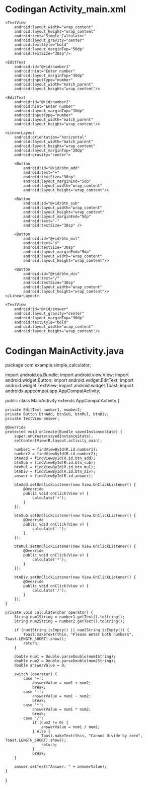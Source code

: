 
# Codingan Activity_main.xml
<?xml version="1.0" encoding="utf-8"?>
<LinearLayout xmlns:android="http://schemas.android.com/apk/res/android"
    xmlns:app="http://schemas.android.com/apk/res-auto"
    xmlns:tools="http://schemas.android.com/tools"
    android:layout_width="match_parent"
    android:orientation="vertical"
    android:padding="20dp"
    android:layout_height="match_parent"
    tools:context=".MainActivity">
    
    <TextView
        android:layout_width="wrap_content"
        android:layout_height="wrap_content"
        android:text="Simple Calculator"
        android:layout_gravity="center"
        android:textStyle="bold"
        android:layout_marginTop="50dp"
        android:textSize="30sp"/>

    <EditText
        android:id="@+id/number1"
        android:hint="Enter number"
        android:layout_marginTop="30dp"
        android:inputType="number"
        android:layout_width="match_parent"
        android:layout_height="wrap_content"/>

    <EditText
        android:id="@+id/number2"
        android:hint="Enter number"
        android:layout_marginTop="10dp"
        android:inputType="number"
        android:layout_width="match_parent"
        android:layout_height="wrap_content"/>

    <LinearLayout
        android:orientation="horizontal"
        android:layout_width="match_parent"
        android:layout_height="wrap_content"
        android:layout_marginTop="20dp"
        android:gravity="center">

        <Button
            android:id="@+id/btn_add"
            android:text="+"
            android:textSize="30sp"
            android:layout_marginEnd="5dp"
            android:layout_width="wrap_content"
            android:layout_height="wrap_content"/>

        <Button
            android:id="@+id/btn_sub"
            android:layout_width="wrap_content"
            android:layout_height="wrap_content"
            android:layout_marginEnd="5dp"
            android:text="-"
            android:textSize="30sp" />

        <Button
            android:id="@+id/btn_mul"
            android:text="x"
            android:textSize="30sp"
            android:layout_marginEnd="5dp"
            android:layout_width="wrap_content"
            android:layout_height="wrap_content"/>

        <Button
            android:id="@+id/btn_div"
            android:text="/"
            android:textSize="30sp"
            android:layout_width="wrap_content"
            android:layout_height="wrap_content"/>
    </LinearLayout>

    <TextView
        android:id="@+id/answer"
        android:layout_gravity="center"
        android:layout_marginTop="30dp"
        android:textStyle="bold"
        android:layout_width="wrap_content"
        android:layout_height="wrap_content"/>
</LinearLayout>


# Codingan MainActivity.java
package com.example.simple_calculator;

import android.os.Bundle;
import android.view.View;
import android.widget.Button;
import android.widget.EditText;
import android.widget.TextView;
import android.widget.Toast;
import androidx.appcompat.app.AppCompatActivity;

public class MainActivity extends AppCompatActivity {

    private EditText number1, number2;
    private Button btnAdd, btnSub, btnMul, btnDiv;
    private TextView answer;

    @Override
    protected void onCreate(Bundle savedInstanceState) {
        super.onCreate(savedInstanceState);
        setContentView(R.layout.activity_main);

        number1 = findViewById(R.id.number1);
        number2 = findViewById(R.id.number2);
        btnAdd = findViewById(R.id.btn_add);
        btnSub = findViewById(R.id.btn_sub);
        btnMul = findViewById(R.id.btn_mul);
        btnDiv = findViewById(R.id.btn_div);
        answer = findViewById(R.id.answer);

        btnAdd.setOnClickListener(new View.OnClickListener() {
            @Override
            public void onClick(View v) {
                calculate('+');
            }
        });

        btnSub.setOnClickListener(new View.OnClickListener() {
            @Override
            public void onClick(View v) {
                calculate('-');
            }
        });

        btnMul.setOnClickListener(new View.OnClickListener() {
            @Override
            public void onClick(View v) {
                calculate('*');
            }
        });

        btnDiv.setOnClickListener(new View.OnClickListener() {
            @Override
            public void onClick(View v) {
                calculate('/');
            }
        });
    }

    private void calculate(char operator) {
        String num1String = number1.getText().toString();
        String num2String = number2.getText().toString();

        if (num1String.isEmpty() || num2String.isEmpty()) {
            Toast.makeText(this, "Please enter both numbers", Toast.LENGTH_SHORT).show();
            return;
        }

        double num1 = Double.parseDouble(num1String);
        double num2 = Double.parseDouble(num2String);
        double answerValue = 0;

        switch (operator) {
            case '+':
                answerValue = num1 + num2;
                break;
            case '-':
                answerValue = num1 - num2;
                break;
            case '*':
                answerValue = num1 * num2;
                break;
            case '/':
                if (num2 != 0) {
                    answerValue = num1 / num2;
                } else {
                    Toast.makeText(this, "Cannot divide by zero", Toast.LENGTH_SHORT).show();
                    return;
                }
                break;
        }

        answer.setText("Answer: " + answerValue);
    }
}



